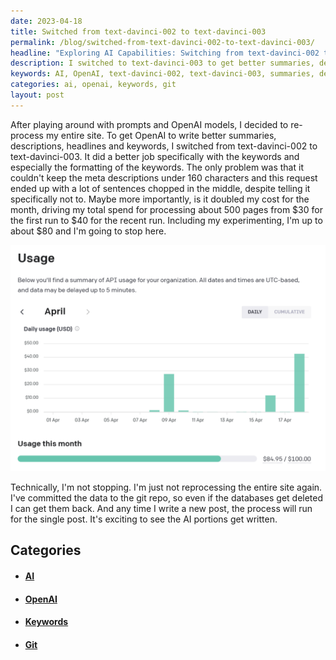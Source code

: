 ```yaml
---
date: 2023-04-18
title: Switched from text-davinci-002 to text-davinci-003
permalink: /blog/switched-from-text-davinci-002-to-text-davinci-003/
headline: "Exploring AI Capabilities: Switching from text-davinci-002 to text-davinci-003"
description: I switched to text-davinci-003 to get better summaries, descriptions, headlines, and keywords from OpenAI, but it cost me more. I committed the data to a git repo so I could access it even if the databases got deleted. Going forward, I'll only process single posts as I explore AI capabilities. Join me as I explore the AI capabilities and the cost of processing data.
keywords: AI, OpenAI, text-davinci-002, text-davinci-003, summaries, descriptions, headlines, keywords, processing, cost, git, repo, databases, single posts, explore, capabilities
categories: ai, openai, keywords, git
layout: post
---
```


After playing around with prompts and OpenAI models, I decided to re-process my
entire site. To get OpenAI to write better summaries, descriptions, headlines
and keywords, I switched from text-davinci-002 to text-davinci-003. It did a
better job specifically with the keywords and especially the formatting of the
keywords. The only problem was that it couldn't keep the meta descriptions
under 160 characters and this request ended up with a lot of sentences chopped
in the middle, despite telling it specifically not to. Maybe more importantly,
is it doubled my cost for the month, driving my total spend for processing
about 500 pages from $30 for the first run to $40 for the recent run. Including
my experimenting, I'm up to about $80 and I'm going to stop here.

![OpenAI Daily Usage Cost](/assets/images/OpenAI-daily-usage-cost.png)

Technically, I'm not stopping. I'm just not reprocessing the entire site again.
I've committed the data to the git repo, so even if the databases get deleted I
can get them back. And any time I write a new post, the process will run for
the single post. It's exciting to see the AI portions get written.


## Categories

<ul>
<li><h4><a href='/ai/'>AI</a></h4></li>
<li><h4><a href='/openai/'>OpenAI</a></h4></li>
<li><h4><a href='/keywords/'>Keywords</a></h4></li>
<li><h4><a href='/git/'>Git</a></h4></li></ul>